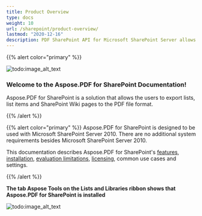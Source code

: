 ```yaml
---
title: Product Overview
type: docs
weight: 10
url: /sharepoint/product-overview/
lastmod: "2020-12-16"
description: PDF SharePoint API for Microsoft SharePoint Server allows the users to export lists, list items and SharePoint Wiki pages to the PDF file format. 
---
```


{{% alert color="primary" %}}

![todo:image_alt_text](../../aspose_pdf-for-sharepoint.png)
### **Welcome to the Aspose.PDF for SharePoint Documentation!**
Aspose.PDF for SharePoint is a solution that allows the users to export lists, list items and SharePoint Wiki pages to the PDF file format.

{{% /alert %}}


{{% alert color="primary" %}}
Aspose.PDF for SharePoint is designed to be used with Microsoft SharePoint Server 2010. There are no additional system requirements besides Microsoft SharePoint Server 2010.

This documentation describes Aspose.PDF for SharePoint's [features](/pdf/sharepoint/features/), [installation](/pdf/sharepoint/install-aspose-pdf-for-sharepoint/), [evaluation limitations](/pdf/sharepoint/evaluate-aspose-pdf/), [licensing](/pdf/sharepoint/license-aspose-pdf-for-sharepoint/), common use cases and settings.

{{% /alert %}}

**The tab Aspose Tools on the Lists and Libraries ribbon shows that Aspose.PDF for SharePoint is installed**

![todo:image_alt_text](product-overview_2.png)
